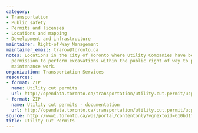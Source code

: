 ```yaml
---
category:
- Transportation
- Public safety
- Permits and licenses
- Locations and mapping
- Development and infrastructure
maintainer: Right-of-Way Management
maintainer_email: trarow@toronto.ca
notes: Locations in the City of Toronto where Utility Companies have been granted
  permission to perform excavations within the public right of way to perform utility
  maintenance work.
organization: Transportation Services
resources:
- format: ZIP
  name: Utility cut permits
  url: http://opendata.toronto.ca/transportation/utility.cut.permit/ucp.zip
- format: ZIP
  name: Utility cut permits - documentation
  url: http://opendata.toronto.ca/transportation/utility.cut.permit/ucp_doc.zip
source: http://www1.toronto.ca/wps/portal/contentonly?vgnextoid=610bd177043fa210VgnVCM1000006cd60f89RCRD&vgnextchannel=1a66e03bb8d1e310VgnVCM10000071d60f89RCRD
title: Utility Cut Permits
---
```


